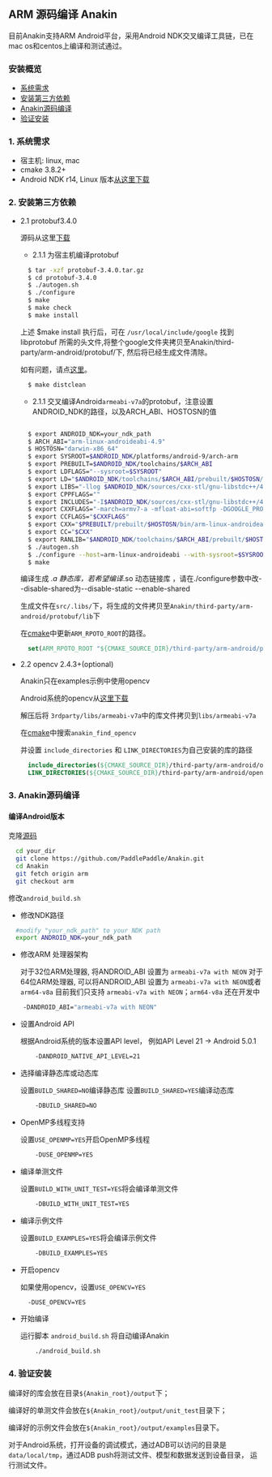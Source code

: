 ## ARM 源码编译 Anakin ##

目前Anakin支持ARM Android平台，采用Android NDK交叉编译工具链，已在mac os和centos上编译和测试通过。

### 安装概览 ###

* [系统需求](#0001)
* [安装第三方依赖](#0002)
* [Anakin源码编译](#0003)
* [验证安装](#0004)


### <span id = '0001'> 1. 系统需求 </span> ###

*  宿主机: linux, mac
*  cmake 3.8.2+
*  Android NDK r14, Linux 版本[从这里下载](https://dl.google.com/android/repository/android-ndk-r14b-linux-x86_64.zip)

### <span id = '0002'> 2. 安装第三方依赖 </span> ###

- 2.1 protobuf3.4.0

  源码从这里[下载](https://github.com/google/protobuf/releases/tag/v3.4.0)

  - 2.1.1 为宿主机编译protobuf

  ```bash
    $ tar -xzf protobuf-3.4.0.tar.gz
    $ cd protobuf-3.4.0
    $ ./autogen.sh
    $ ./configure
    $ make
    $ make check
    $ make install
  ```

  上述 $make install 执行后，可在 `/usr/local/include/google` 找到 libprotobuf 所需的头文件,将整个google文件夹拷贝至Anakin/third-party/arm-android/protobuf/下, 然后将已经生成文件清除。

  如有问题，请点[这里](https://github.com/google/protobuf/blob/v3.4.0/src/README.md)。

  ```bash
    $ make distclean
  ```

  - 2.1.1 交叉编译Android`armeabi-v7a`的protobuf，注意设置ANDROID_NDK的路径，以及ARCH_ABI、HOSTOSN的值

  ```bash

    $ export ANDROID_NDK=your_ndk_path
    $ ARCH_ABI="arm-linux-androideabi-4.9"
    $ HOSTOSN="darwin-x86_64"
    $ export SYSROOT=$ANDROID_NDK/platforms/android-9/arch-arm
    $ export PREBUILT=$ANDROID_NDK/toolchains/$ARCH_ABI
    $ export LDFLAGS="--sysroot=$SYSROOT"
    $ export LD="$ANDROID_NDK/toolchains/$ARCH_ABI/prebuilt/$HOSTOSN/arm-linux-androideabi/bin/ld $LDFLAGS"
    $ export LIBS="-llog $ANDROID_NDK/sources/cxx-stl/gnu-libstdc++/4.9/libs/armeabi-v7a/libgnustl_static.a"
    $ export CPPFLAGS=""
    $ export INCLUDES="-I$ANDROID_NDK/sources/cxx-stl/gnu-libstdc++/4.9/include/ -I$ANDROID_NDK/platforms/android-9/arch-arm/usr/include/ -I$ANDROID_NDK/sources/cxx-stl/gnu-libstdc++/4.9/libs/armeabi-v7a/include/"
    $ export CXXFLAGS="-march=armv7-a -mfloat-abi=softfp -DGOOGLE_PROTOBUF_NO_RTTI --sysroot=$SYSROOT"
    $ export CCFLAGS="$CXXFLAGS"
    $ export CXX="$PREBUILT/prebuilt/$HOSTOSN/bin/arm-linux-androideabi-g++ $CXXFLAGS"
    $ export CC="$CXX"
    $ export RANLIB="$ANDROID_NDK/toolchains/$ARCH_ABI/prebuilt/$HOSTOSN/bin/arm-linux-androideabi-ranlib"
    $ ./autogen.sh
    $ ./configure --host=arm-linux-androideabi --with-sysroot=$SYSROOT --enable-cross-compile --with-protoc=protoc --disable-shared CXX="$CXX" CC="$CC" LD="$LD"
    $ make
  ```

  编译生成 *.a 静态库，若希望编译*.so 动态链接库 ，请在./configure参数中改--disable-shared为--disable-static --enable-shared

  生成文件在`src/.libs/`下，将生成的文件拷贝至`Anakin/third-party/arm-android/protobuf/lib`下

  在[cmake](../../cmake/find_modules.cmake)中更新`ARM_RPOTO_ROOT`的路径。

  ```cmake
    set(ARM_RPOTO_ROOT "${CMAKE_SOURCE_DIR}/third-party/arm-android/protobuf")
  ```

- 2.2 opencv 2.4.3+(optional)

    Anakin只在examples示例中使用opencv

    Android系统的opencv从[这里下载](https://opencv.org/releases.html)

    解压后将 `3rdparty/libs/armeabi-v7a`中的库文件拷贝到`libs/armeabi-v7a`

    在[cmake](../../cmake/find_modules.cmake)中搜索`anakin_find_opencv`

    并设置 `include_directories` 和 `LINK_DIRECTORIES`为自己安装的库的路径

    ```cmake
      include_directories(${CMAKE_SOURCE_DIR}/third-party/arm-android/opencv/sdk/native/jni/include/)
      LINK_DIRECTORIES(${CMAKE_SOURCE_DIR}/third-party/arm-android/opencv/sdk/native/libs/armeabi-v7a/)
    ```

### <span id = '0003'> 3. Anakin源码编译 </span> ###

#### 编译Android版本

克隆[源码](https://github.com/PaddlePaddle/Anakin/tree/arm)

```bash
  cd your_dir
  git clone https://github.com/PaddlePaddle/Anakin.git
  cd Anakin
  git fetch origin arm
  git checkout arm
```

修改`android_build.sh`

  - 修改NDK路径

  ```bash
    #modify "your_ndk_path" to your NDK path
    export ANDROID_NDK=your_ndk_path
  ```

  - 修改ARM 处理器架构

    对于32位ARM处理器, 将ANDROID_ABI 设置为 `armeabi-v7a with NEON`
    对于64位ARM处理器, 可以将ANDROID_ABI 设置为 `armeabi-v7a with NEON`或者`arm64-v8a`
    目前我们只支持 `armeabi-v7a with NEON`；`arm64-v8a` 还在开发中

  ```bash
      -DANDROID_ABI="armeabi-v7a with NEON"
  ```

- 设置Android API

  根据Android系统的版本设置API level， 例如API Level 21 -> Android 5.0.1

  ```bash
      -DANDROID_NATIVE_API_LEVEL=21
  ```

- 选择编译静态库或动态库

  设置`BUILD_SHARED=NO`编译静态库
  设置`BUILD_SHARED=YES`编译动态库

  ```bash
      -DBUILD_SHARED=NO
  ```

- OpenMP多线程支持

  设置`USE_OPENMP=YES`开启OpenMP多线程

  ```bash
      -DUSE_OPENMP=YES
  ```

- 编译单测文件

  设置`BUILD_WITH_UNIT_TEST=YES`将会编译单测文件

  ```bash
      -DBUILD_WITH_UNIT_TEST=YES
  ```

- 编译示例文件

  设置`BUILD_EXAMPLES=YES`将会编译示例文件
    ```bash
        -DBUILD_EXAMPLES=YES
    ```

- 开启opencv

  如果使用opencv，设置`USE_OPENCV=YES`

  ```bash
    -DUSE_OPENCV=YES
  ```

- 开始编译

  运行脚本 `android_build.sh` 将自动编译Anakin

  ```bash
      ./android_build.sh
  ```

### <span id = '0004'> 4. 验证安装 </span> ###

编译好的库会放在目录`${Anakin_root}/output`下；

编译好的单测文件会放在`${Anakin_root}/output/unit_test`目录下；

编译好的示例文件会放在`${Anakin_root}/output/examples`目录下。

对于Android系统，打开设备的调试模式，通过ADB可以访问的目录是`data/local/tmp`，通过ADB push将测试文件、模型和数据发送到设备目录， 运行测试文件。
